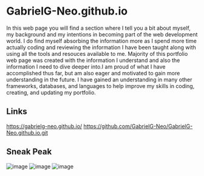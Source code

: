 # GabrielG-Neo.github.io

In this web page you will find a section where I tell you a bit about myself, my background and my intentions in becoming part of the web development world.
I do find myself absorbing the information more as I spend more time actually coding and reviewing the information I have been taught along with using all the tools and resouces available to me.
Majority of this portfolio web page was created with the information I understand and also the information I need to dive deeper into.I am proud of what I have accomplished thus far, but am also eager and motivated to gain more understanding in the future.
I have gained an understanding in many other frameworks, databases, and languages to help improve my skills in coding, creating, and updating my portfolio.

## Links

https://gabrielg-neo.github.io/
https://github.com/GabrielG-Neo/GabrielG-Neo.github.io.git

## Sneak Peak
![image](https://user-images.githubusercontent.com/70115497/107606435-b0aca580-6bfb-11eb-8ef3-3fbbb295d27f.png)
![image](https://user-images.githubusercontent.com/70115497/107606492-d9cd3600-6bfb-11eb-9e70-498a88223748.png)
![image](https://user-images.githubusercontent.com/70115497/107606509-e81b5200-6bfb-11eb-89c9-3d0296defdb0.png)
